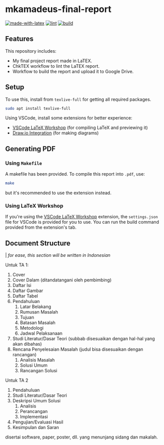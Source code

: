 # mkamadeus-final-report

[![made-with-latex](https://img.shields.io/badge/Made%20with-LaTeX-1f425f.svg)](https://www.latex-project.org/)
[![lint](https://github.com/mkamadeus/final-report/actions/workflows/lint.yml/badge.svg)](https://github.com/mkamadeus/final-report/actions/workflows/lint.yml)
[![build](https://github.com/mkamadeus/final-report/actions/workflows/build.yml/badge.svg?branch=main)](https://github.com/mkamadeus/final-report/actions/workflows/build.yml)

## Features

This repository includes:

- My final project report made in LaTEX.
- ChkTEX workflow to lint the LaTEX report.
- Workflow to build the report and upload it to Google Drive.

## Setup

To use this, install from `texlive-full` for getting all required packages.

```sh
sudo apt install texlive-full
```

Using VSCode, install some extensions for better experience:

- [VSCode LaTeX Workshop](https://github.com/James-Yu/LaTeX-Workshop) (for compiling LaTeX and previewing it)
- [Draw.io Integration](https://marketplace.visualstudio.com/items?itemName=hediet.vscode-drawio) (for making diagrams)

## Generating PDF

### Using `Makefile`

A makefile has been provided. To compile this report into `.pdf`, use:

```sh
make
```

but it's recommended to use the extension instead.

### Using LaTeX Workshop

If you're using the [VSCode LaTeX Workshop](https://github.com/James-Yu/LaTeX-Workshop) extension, the `settings.json` file for VSCode is provided for you to use. You can run the build command provided from the extension's tab.

## Document Structure

| _for ease, this section will be written in Indonesian_

Untuk TA 1:

1. Cover
2. Cover Dalam (ditandatangani oleh pembimbing)
3. Daftar Isi
4. Daftar Gambar
5. Daftar Tabel
6. Pendahuluan
   1. Latar Belakang
   2. Rumusan Masalah
   3. Tujuan
   4. Batasan Masalah
   5. Metodologi
   6. Jadwal Pelaksanaan
7. Studi Literatur/Dasar Teori (subbab disesuaikan dengan hal-hal yang akan dibahas)
8. Rencana Penyelesaian Masalah (judul bisa disesuaikan dengan rancangan)
   1. Analisis Masalah
   2. Solusi Umum
   3. Rancangan Solusi

Untuk TA 2

1. Pendahuluan
2. Studi Literatur/Dasar Teori
3. Deskripsi Umum Solusi
   1. Analisis
   2. Perancangan
   3. Implementasi
4. Pengujian/Evaluasi Hasil
5. Kesimpulan dan Saran

disertai software, paper, poster, dll. yang menunjang sidang dan makalah.
